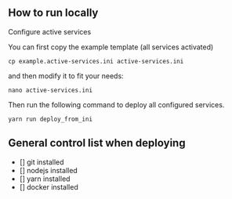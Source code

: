 ## How to run locally

Configure active services

You can first copy the example template (all services activated)
```
cp example.active-services.ini active-services.ini
```

and then modify it to fit your needs:
```
nano active-services.ini
```

Then run the following command to deploy all configured services.
```
yarn run deploy_from_ini
```

## General control list when deploying

- [] git installed
- [] nodejs installed
- [] yarn installed
- [] docker installed

